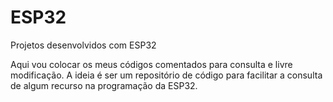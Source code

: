 # ESP32
Projetos desenvolvidos com ESP32

Aqui vou colocar os meus códigos comentados para consulta e livre modificação.
A ideia é ser um repositório de código para facilitar a consulta de algum recurso na programação da ESP32.
